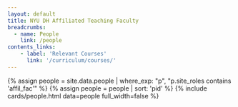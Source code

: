 ```yaml
---
layout: default
title: NYU DH Affiliated Teaching Faculty
breadcrumbs:
  - name: People
    link: /people
contents_links:
    - label: 'Relevant Courses'
      link: '/curriculum/courses/'
---
```

{% assign people = site.data.people | where_exp: "p", "p.site_roles contains 'affil_fac'" %}
{% assign people = people | sort: 'pid' %}
{% include cards/people.html data=people full_width=false %}
